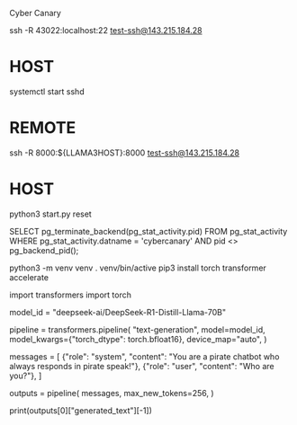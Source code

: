 Cyber Canary

ssh -R 43022:localhost:22 test-ssh@143.215.184.28

# HOST
systemctl start sshd

# REMOTE
ssh -R 8000:${LLAMA3HOST}:8000 test-ssh@143.215.184.28

# HOST
python3 start.py reset

SELECT pg_terminate_backend(pg_stat_activity.pid)
FROM pg_stat_activity
WHERE pg_stat_activity.datname = 'cybercanary'
  AND pid <> pg_backend_pid();



python3 -m venv venv
. venv/bin/active
pip3 install torch transformer accelerate



import transformers
import torch

model_id = "deepseek-ai/DeepSeek-R1-Distill-Llama-70B"

pipeline = transformers.pipeline(
    "text-generation",
    model=model_id,
    model_kwargs={"torch_dtype": torch.bfloat16},
    device_map="auto",
)

messages = [
    {"role": "system", "content": "You are a pirate chatbot who always responds in pirate speak!"},
    {"role": "user", "content": "Who are you?"},
]

outputs = pipeline(
    messages,
    max_new_tokens=256,
)

print(outputs[0]["generated_text"][-1])

